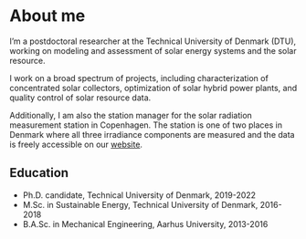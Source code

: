 # About me

I’m a postdoctoral researcher at the Technical University of Denmark (DTU), working on modeling and assessment of solar energy systems and the solar resource.

I work on a broad spectrum of projects, including characterization of concentrated solar collectors, optimization of solar hybrid power plants, and quality control of solar resource data.

Additionally, I am also the station manager for the solar radiation measurement station in Copenhagen. The station is one of two places in Denmark where all three irradiance components are measured and the data is freely accessible on our [website](http://climatestationdata.byg.dtu.dk/).

## Education

* Ph.D. candidate, Technical University of Denmark, 2019-2022
* M.Sc. in Sustainable Energy, Technical University of Denmark, 2016-2018
* B.A.Sc. in Mechanical Engineering, Aarhus University, 2013-2016
